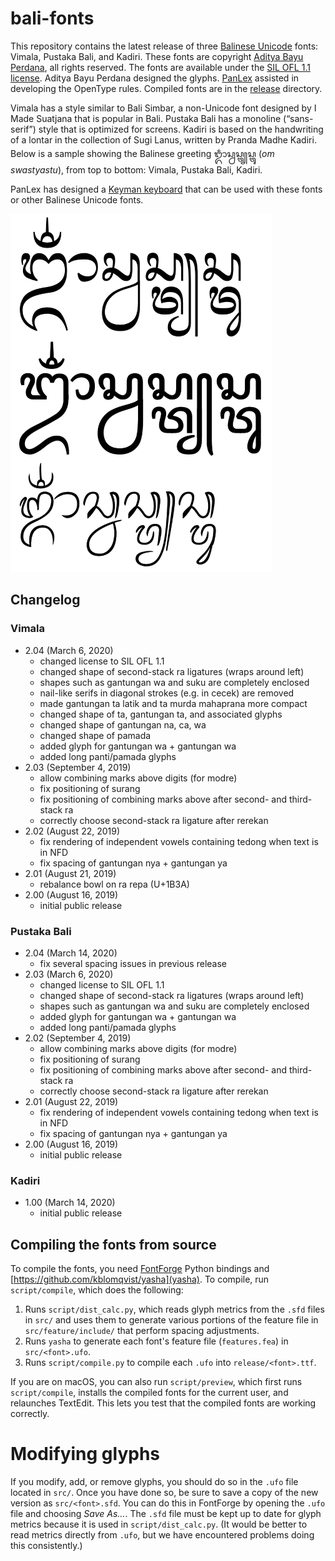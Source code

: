 # bali-fonts

This repository contains the latest release of three [Balinese Unicode](https://en.wikipedia.org/wiki/Balinese_(Unicode_block)) fonts: Vimala, Pustaka Bali, and Kadiri. These fonts are copyright [Aditya Bayu Perdana](https://www.behance.net/byabay), all rights reserved. The fonts are available under the [SIL OFL 1.1 license](LICENSE). Aditya Bayu Perdana designed the glyphs. [PanLex](https://panlex.org) assisted in developing the OpenType rules. Compiled fonts are in the [release](release) directory.

Vimala has a style similar to Bali Simbar, a non-Unicode font designed by I Made Suatjana that is popular in Bali. Pustaka Bali has a monoline (“sans-serif”) style that is optimized for screens. Kadiri is based on the handwriting of a lontar in the collection of Sugi Lanus, written by Pranda Madhe Kadiri. Below is a sample showing the Balinese greeting ᬒᬁᬲ᭄ᬯᬲ᭄ᬢ᭄ᬬᬲ᭄ᬢᬸ (_om swastyastu_), from top to bottom: Vimala, Pustaka Bali, Kadiri.

PanLex has designed a [Keyman keyboard](https://keyman.com/keyboards/aksarabali_panlex) that can be used with these fonts or other Balinese Unicode fonts.

<img src="sample.png" width="419" height="573" alt="font sample">

## Changelog

### Vimala

* 2.04 (March 6, 2020)
  * changed license to SIL OFL 1.1
  * changed shape of second-stack ra ligatures (wraps around left)
  * shapes such as gantungan wa and suku are completely enclosed
  * nail-like serifs in diagonal strokes (e.g. in cecek) are removed
  * made gantungan ta latik and ta murda mahaprana more compact
  * changed shape of ta, gantungan ta, and associated glyphs
  * changed shape of gantungan na, ca, wa
  * changed shape of pamada
  * added glyph for gantungan wa + gantungan wa
  * added long panti/pamada glyphs
* 2.03 (September 4, 2019)
  * allow combining marks above digits (for modre)
  * fix positioning of surang
  * fix positioning of combining marks above after second- and third-stack ra
  * correctly choose second-stack ra ligature after rerekan
* 2.02 (August 22, 2019)
  * fix rendering of independent vowels containing tedong when text is in NFD
  * fix spacing of gantungan nya + gantungan ya
* 2.01 (August 21, 2019)
  * rebalance bowl on ra repa (U+1B3A)
* 2.00 (August 16, 2019)
  * initial public release

### Pustaka Bali

* 2.04 (March 14, 2020)
  * fix several spacing issues in previous release
* 2.03 (March 6, 2020)
  * changed license to SIL OFL 1.1
  * changed shape of second-stack ra ligatures (wraps around left)
  * shapes such as gantungan wa and suku are completely enclosed
  * added glyph for gantungan wa + gantungan wa
  * added long panti/pamada glyphs
* 2.02 (September 4, 2019)
  * allow combining marks above digits (for modre)
  * fix positioning of surang
  * fix positioning of combining marks above after second- and third-stack ra
  * correctly choose second-stack ra ligature after rerekan
* 2.01 (August 22, 2019)
  * fix rendering of independent vowels containing tedong when text is in NFD
  * fix spacing of gantungan nya + gantungan ya
* 2.00 (August 16, 2019)
  * initial public release

### Kadiri

* 1.00 (March 14, 2020)
  * initial public release

## Compiling the fonts from source

To compile the fonts, you need [FontForge](https://fontforge.org/) Python bindings and [https://github.com/kblomqvist/yasha](yasha). To compile, run `script/compile`, which does the following:

1. Runs `script/dist_calc.py`, which reads glyph metrics from the `.sfd` files in `src/` and uses them to generate various portions of the feature file in `src/feature/include/` that perform spacing adjustments.
2. Runs `yasha` to generate each font's feature file (`features.fea`) in `src/<font>.ufo`.
3. Runs `script/compile.py` to compile each `.ufo` into `release/<font>.ttf`.

If you are on macOS, you can also run `script/preview`, which first runs `script/compile`, installs the compiled fonts for the current user, and relaunches TextEdit. This lets you test that the compiled fonts are working correctly.

# Modifying glyphs

If you modify, add, or remove glyphs, you should do so in the `.ufo` file located in `src/`. Once you have done so, be sure to save a copy of the new version as `src/<font>.sfd`. You can do this in FontForge by opening the `.ufo` file and choosing _Save As…_. The `.sfd` file must be kept up to date for glyph metrics because it is used in `script/dist_calc.py`. (It would be better to read metrics directly from `.ufo`, but we have encountered problems doing this consistently.)
